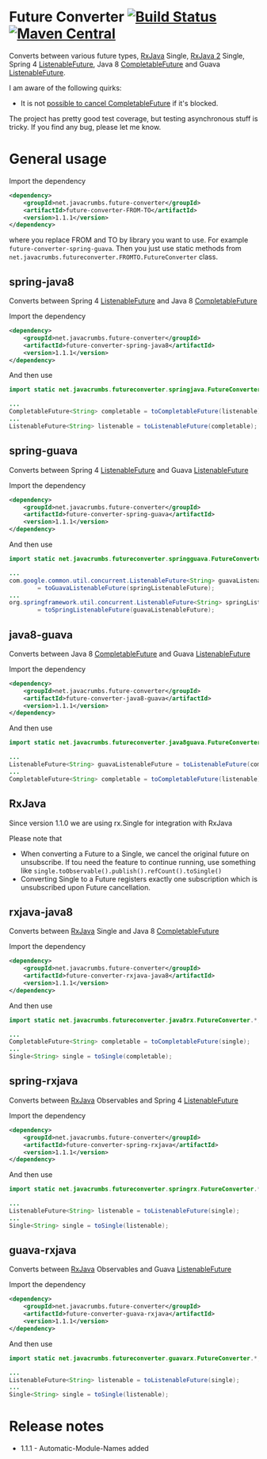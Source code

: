 Future Converter [![Build Status](https://travis-ci.org/lukas-krecan/future-converter.png?branch=master)](https://travis-ci.org/lukas-krecan/future-converter) [![Maven Central](https://maven-badges.herokuapp.com/maven-central/net.javacrumbs.future-converter/future-converter/badge.svg)](https://maven-badges.herokuapp.com/maven-central/net.javacrumbs.future-converter/future-converter)
================

Converts between various future types, [RxJava](https://github.com/Netflix/RxJava) Single, [RxJava 2](https://github.com/Netflix/RxJava) Single,
Spring 4 [ListenableFuture](http://docs.spring.io/spring/docs/4.0.0.BUILD-SNAPSHOT/javadoc-api/org/springframework/util/concurrent/ListenableFuture.html),
Java 8 [CompletableFuture](http://download.java.net/lambda/b88/docs/api/java/util/concurrent/CompletableFuture.html) and
Guava [ListenableFuture](http://docs.guava-libraries.googlecode.com/git-history/release/javadoc/com/google/common/util/concurrent/ListenableFuture.html).

I am aware of the following quirks:
* It is not [possible to cancel CompletableFuture](http://stackoverflow.com/questions/23320407/how-to-cancel-java-8-completable-future) if it's blocked.

The project has pretty good test coverage, but testing asynchronous stuff is tricky. If you find any bug, please let me know.

# General usage

Import the dependency

```xml
<dependency>
    <groupId>net.javacrumbs.future-converter</groupId>
    <artifactId>future-converter-FROM-TO</artifactId>
    <version>1.1.1</version>
</dependency>
```
where you replace FROM and TO by library you want to use. For example `future-converter-spring-guava`. 
Then you just use static methods from `net.javacrumbs.futureconverter.FROMTO.FutureConverter` class.

## spring-java8
Converts between Spring 4 [ListenableFuture](http://docs.spring.io/spring/docs/4.0.0.BUILD-SNAPSHOT/javadoc-api/org/springframework/util/concurrent/ListenableFuture.html) and Java 8 [CompletableFuture](http://download.java.net/lambda/b88/docs/api/java/util/concurrent/CompletableFuture.html)

Import the dependency

```xml
<dependency>
    <groupId>net.javacrumbs.future-converter</groupId>
    <artifactId>future-converter-spring-java8</artifactId>
    <version>1.1.1</version>
</dependency>
```

And then use

```java
import static net.javacrumbs.futureconverter.springjava.FutureConverter.*;

...
CompletableFuture<String> completable = toCompletableFuture(listenable);
...
ListenableFuture<String> listenable = toListenableFuture(completable);
```

## spring-guava
Converts between Spring 4 [ListenableFuture](http://docs.spring.io/spring/docs/4.0.0.BUILD-SNAPSHOT/javadoc-api/org/springframework/util/concurrent/ListenableFuture.html)
and Guava [ListenableFuture](http://docs.guava-libraries.googlecode.com/git-history/release/javadoc/com/google/common/util/concurrent/ListenableFuture.html)


Import the dependency

```xml
<dependency>
    <groupId>net.javacrumbs.future-converter</groupId>
    <artifactId>future-converter-spring-guava</artifactId>
    <version>1.1.1</version>
</dependency>
```

And then use

```java
import static net.javacrumbs.futureconverter.springguava.FutureConverter.*;

...
com.google.common.util.concurrent.ListenableFuture<String> guavaListenableFuture
        = toGuavaListenableFuture(springListenableFuture);
...
org.springframework.util.concurrent.ListenableFuture<String> springListenableFuture
        = toSpringListenableFuture(guavaListenableFuture);
```

## java8-guava
Converts between Java 8 [CompletableFuture](http://download.java.net/lambda/b88/docs/api/java/util/concurrent/CompletableFuture.html)
and Guava [ListenableFuture](http://docs.guava-libraries.googlecode.com/git-history/release/javadoc/com/google/common/util/concurrent/ListenableFuture.html)


Import the dependency

```xml
<dependency>
    <groupId>net.javacrumbs.future-converter</groupId>
    <artifactId>future-converter-java8-guava</artifactId>
    <version>1.1.1</version>
</dependency>

```

And then use

```java
import static net.javacrumbs.futureconverter.java8guava.FutureConverter.*;

...
ListenableFuture<String> guavaListenableFuture = toListenableFuture(completable);
...
CompletableFuture<String> completable = toCompletableFuture(listenable);;
```

## RxJava
Since version 1.1.0 we are using rx.Single for integration with RxJava

Please note that
* When converting a Future to a Single, we cancel the original future on unsubscribe. If tou need the feature to continue running, use something like `single.toObservable().publish().refCount().toSingle()`
* Converting Single to a Future registers exactly one subscription which is unsubscribed upon Future cancellation.

## rxjava-java8
Converts between [RxJava](https://github.com/Netflix/RxJava) Single and Java 8 [CompletableFuture](http://download.java.net/lambda/b88/docs/api/java/util/concurrent/CompletableFuture.html)

Import the dependency

```xml
<dependency>
    <groupId>net.javacrumbs.future-converter</groupId>
    <artifactId>future-converter-rxjava-java8</artifactId>
    <version>1.1.1</version>
</dependency>
```

And then use

```java
import static net.javacrumbs.futureconverter.java8rx.FutureConverter.*;

...
CompletableFuture<String> completable = toCompletableFuture(single);
...
Single<String> single = toSingle(completable);
```

## spring-rxjava
Converts between [RxJava](https://github.com/Netflix/RxJava) Observables and Spring 4 [ListenableFuture](http://docs.spring.io/spring/docs/4.0.0.BUILD-SNAPSHOT/javadoc-api/org/springframework/util/concurrent/ListenableFuture.html)

Import the dependency

```xml
<dependency>
    <groupId>net.javacrumbs.future-converter</groupId>
    <artifactId>future-converter-spring-rxjava</artifactId>
    <version>1.1.1</version>
</dependency>
```

And then use

```java
import static net.javacrumbs.futureconverter.springrx.FutureConverter.*;

...
ListenableFuture<String> listenable = toListenableFuture(single);
...
Single<String> single = toSingle(listenable);
```

## guava-rxjava
Converts between [RxJava](https://github.com/Netflix/RxJava) Observables and Guava [ListenableFuture](http://docs.guava-libraries.googlecode.com/git-history/release/javadoc/com/google/common/util/concurrent/ListenableFuture.html)

Import the dependency

```xml
<dependency>
    <groupId>net.javacrumbs.future-converter</groupId>
    <artifactId>future-converter-guava-rxjava</artifactId>
    <version>1.1.1</version>
</dependency>
```

And then use

```java
import static net.javacrumbs.futureconverter.guavarx.FutureConverter.*;

...
ListenableFuture<String> listenable = toListenableFuture(single);
...
Single<String> single = toSingle(listenable);
```


# Release notes
* 1.1.1 - Automatic-Module-Names added
